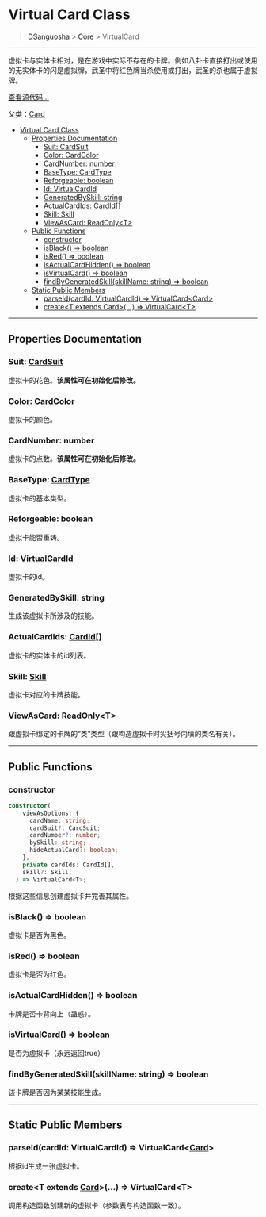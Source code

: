 # Virtual Card Class

> [DSanguosha](../index.md) > [Core](./core_index.md) > VirtualCard

___

虚拟卡与实体卡相对，是在游戏中实际不存在的卡牌。例如八卦卡直接打出或使用的无实体卡的闪是虚拟牌，武圣中将红色牌当杀使用或打出，武圣的杀也属于虚拟牌。

[查看源代码...](../../../src/core/cards/card.ts)

父类：[Card](./card.md)

- [Virtual Card Class](#virtual-card-class)
  - [Properties Documentation](#properties-documentation)
    - [Suit: CardSuit](#suit-cardsuit)
    - [Color: CardColor](#color-cardcolor)
    - [CardNumber: number](#cardnumber-number)
    - [BaseType: CardType](#basetype-cardtype)
    - [Reforgeable: boolean](#reforgeable-boolean)
    - [Id: VirtualCardId](#id-virtualcardid)
    - [GeneratedBySkill: string](#generatedbyskill-string)
    - [ActualCardIds: CardId[]](#actualcardids-cardid)
    - [Skill: Skill](#skill-skill)
    - [ViewAsCard: ReadOnly\<T>](#viewascard-readonlyt)
  - [Public Functions](#public-functions)
    - [constructor](#constructor)
    - [isBlack() => boolean](#isblack--boolean)
    - [isRed() => boolean](#isred--boolean)
    - [isActualCardHidden() => boolean](#isactualcardhidden--boolean)
    - [isVirtualCard() => boolean](#isvirtualcard--boolean)
    - [findByGeneratedSkill(skillName: string) => boolean](#findbygeneratedskillskillname-string--boolean)
  - [Static Public Members](#static-public-members)
    - [parseId(cardId: VirtualCardId) => VirtualCard\<Card>](#parseidcardid-virtualcardid--virtualcardcard)
    - [create\<T extends Card>(...) => VirtualCard\<T>](#createt-extends-card--virtualcardt)
___

## Properties Documentation

### Suit: [CardSuit](./card.md#const-enum-cardsuit)

虚拟卡的花色。**该属性可在初始化后修改。**

### Color: [CardColor](./card.md#const-enum-cardcolor)

虚拟卡的颜色。

### CardNumber: number

虚拟卡的点数。**该属性可在初始化后修改。**

### BaseType: [CardType](./card.md#const-enum-cardtype)

虚拟卡的基本类型。

### Reforgeable: boolean

虚拟卡能否重铸。

### Id: [VirtualCardId](./card.md#type-vitualcardid)

虚拟卡的id。

### GeneratedBySkill: string

生成该虚拟卡所涉及的技能。

### ActualCardIds: [CardId](./card.md#type-cardid)[]

虚拟卡的实体卡的id列表。

### Skill: [Skill](./skill.md)

虚拟卡对应的卡牌技能。

### ViewAsCard: ReadOnly\<T>

跟虚拟卡绑定的卡牌的“类”类型（跟构造虚拟卡时尖括号内填的类名有关）。

___

## Public Functions

### constructor

```typescript
constructor(
    viewAsOptions: {
      cardName: string;
      cardSuit?: CardSuit;
      cardNumber?: number;
      bySkill: string;
      hideActualCard?: boolean;
    },
    private cardIds: CardId[],
    skill?: Skill,
  ) => VirtualCard<T>;
```

根据这些信息创建虚拟卡并完善其属性。

### isBlack() => boolean

虚拟卡是否为黑色。

### isRed() => boolean

虚拟卡是否为红色。

### isActualCardHidden() => boolean

卡牌是否卡背向上（蛊惑）。

### isVirtualCard() => boolean

是否为虚拟卡（永远返回true）

### findByGeneratedSkill(skillName: string) => boolean

该卡牌是否因为某某技能生成。

___

## Static Public Members

### parseId(cardId: VirtualCardId) => VirtualCard\<[Card](./card.md)>

根据id生成一张虚拟卡。

### create\<T extends [Card](./card.md)>(...) => VirtualCard\<T>

调用构造函数创建新的虚拟卡（参数表与构造函数一致）。
